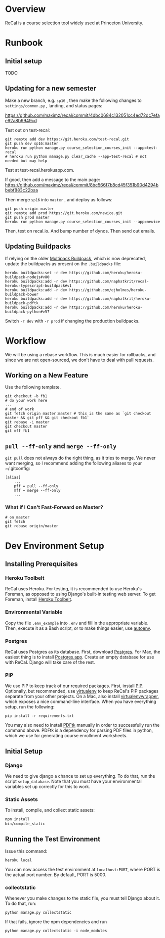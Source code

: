 # Overview

ReCal is a course selection tool widely used at Princeton University.

# Runbook

## Initial setup

TODO

## Updating for a new semester

Make a new branch, e.g. `sp16` , then make the following changes to `settings/common.py` , landing, and status pages:

https://github.com/maximz/recal/commit/4dbc0684c132051cc4ed72dc7efae92a8b9949cd 

Test out on test-recal:


    git remote add dev https://git.heroku.com/test-recal.git
    git push dev sp16:master
    heroku run python manage.py course_selection_courses_init --app=test-recal
    # heroku run python manage.py clear_cache --app=test-recal # not needed but may help

Test at test-recal.herokuapp.com.

If good, then add a message to the main page: https://github.com/maximz/recal/commit/8bc566f7b8cd45f351b90d4294bbebf883c22baa

Then merge `sp16` into `master` , and deploy as follows:


    git push origin master
    git remote add prod https://git.heroku.com/newice.git
    git push prod master
    heroku run python manage.py course_selection_courses_init --app=newice

Then, test on recal.io.
And bump number of dynos.
Then send out emails.

## Updating Buildpacks

If relying on the older [Multipack Buildpack](https://github.com/ddollar/heroku-buildpack-multi), which is now deprecated, update the buildpacks as present on the `.buildpacks` file:


    heroku buildpacks:set -r dev https://github.com/heroku/heroku-buildpack-nodejs#v80
    heroku buildpacks:add -r dev https://github.com/naphatkrit/recal-heroku-typescript-buildpack#v1
    heroku buildpacks:add -r dev https://github.com/ejholmes/heroku-buildpack-bower
    heroku buildpacks:add -r dev https://github.com/naphatkrit/heroku-buildpack-pdftk
    heroku buildpacks:add -r dev https://github.com/heroku/heroku-buildpack-python#v57

Switch `-r dev` with `-r prod` if changing the production buildpacks.

# Workflow
We will be using a rebase workflow. This is much easier for rollbacks, and since we are not open-sourced, we don't have to deal with pull requests.

## Working on a New Feature
Use the following template.
```
git checkout -b fb1
# do your work here
...
# end of work
git fetch origin master:master # this is the same as `git checkout master && git pff && git checkout fb1`
git rebase -i master
git checkout master
git mff fb1
```

## `pull --ff-only` and `merge --ff-only`
`git pull` does not always do the right thing, as it tries to merge. We never want merging, so I recommend adding the following aliases to your ~/.gitconfig:

```
[alias]
    ...
    pff = pull --ff-only
    mff = merge --ff-only
    ...
```

### What if I Can't Fast-Forward on Master?
```
# on master
git fetch
git rebase origin/master
```

# Dev Environment Setup
## Installing Prerequisites
### Heroku Toolbelt
ReCal uses Heroku. For testing, it is recommended to use Heroku's Foreman, as opposed to using Django's built-in testing web server. To get Foreman, install [Heroku Toolbelt](https://toolbelt.heroku.com/).

### Environmental Variable
Copy the file `.env_example` into `.env` and fill in the appropriate variable. Then, execute it as a Bash script, or to make things easier, use [autoenv](https://github.com/kennethreitz/autoenv).

### Postgres
ReCal uses Postgres as its database. First, download [Postgres](http://www.postgresql.org/). For Mac, the easiest thing is to install [Postgres.app](http://postgresapp.com/). Create an empty database for use with ReCal. Django will take care of the rest.

### PIP
We use PIP to keep track of our required packages. First, install [PIP](https://pypi.python.org/pypi/pip). Optionally, but recommended, use [virtualenv](http://docs.python-guide.org/en/latest/dev/virtualenvs/) to keep ReCal's PIP packages separate from your other projects. On a Mac, also install [virtualenvwrapper](https://virtualenvwrapper.readthedocs.org/en/latest/), which exposes a nice command-line interface. When you have everything setup, run the following:

```
pip install -r requirements.txt
```

You may also need to install [PDFtk](https://www.pdflabs.com/tools/pdftk-the-pdf-toolkit/) manually in order to successfully run the command above. PDFtk is a dependency for parsing PDF files in python, which we use for generating course enrollment worksheets.

## Initial Setup
### Django
We need to give django a chance to set up everything. To do that, run the script `setup_database`. Note that you must have your environmental variables set up correctly for this to work.

### Static Assets

To install, compile, and collect static assets:

```bash
npm install
bin/compile_static
```

## Running the Test Environment
Issue this command:

```
heroku local
```

You can now access the test environment at `localhost:PORT`, where PORT is the actual port number. By default, PORT is 5000.

### collectstatic
Whenever you make changes to the static file, you must tell Django about it. To do that, run:

```
python manage.py collectstatic
```

If that fails, ignore the npm dependencies and run

```
python manage.py collectstatic -i node_modules
```